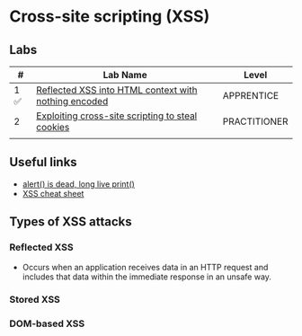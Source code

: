 
# Cross-site scripting (XSS)

## Labs

| #    | Lab Name                                                                                                                      | Level        |
| ---- | ----------------------------------------------------------------------------------------------------------------------------- | ------------ |
| 1 ✅ | [Reflected XSS into HTML context with nothing encoded](Reflected%20XSS%20into%20HTML%20context%20with%20nothing%20encoded.md) | APPRENTICE   |
| 2    | [Exploiting cross-site scripting to steal cookies](Exploiting%20cross-site%20scripting%20to%20steal%20cookies.md)             | PRACTITIONER |
|      |                                                                                                                               |              |


## Useful links
- [alert() is dead, long live print()](https://portswigger.net/research/alert-is-dead-long-live-print)
- [XSS cheat sheet](https://portswigger.net/web-security/cross-site-scripting/cheat-sheet)

## Types of XSS attacks

### Reflected XSS 
- Occurs when an application receives data in an HTTP request and includes that data within the immediate response in an unsafe way.

### Stored XSS

### DOM-based XSS